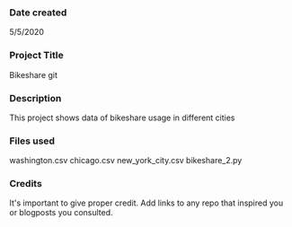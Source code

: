 ### Date created
5/5/2020

### Project Title
Bikeshare git

### Description
This project shows data of bikeshare usage in different cities

### Files used
washington.csv
chicago.csv
new_york_city.csv
bikeshare_2.py

### Credits
It's important to give proper credit. Add links to any repo that inspired you or blogposts you consulted.
